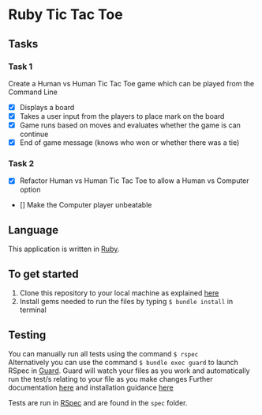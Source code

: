 # Ruby Tic Tac Toe

## Tasks

### Task 1
Create a Human vs Human Tic Tac Toe game which can be played from the Command Line
- [x] Displays a board
- [x] Takes a user input from the players to place mark on the board
- [x] Game runs based on moves and evaluates whether the game is can continue
- [x] End of game message (knows who won or whether there was a tie)

### Task 2 
 - [x] Refactor Human vs Human Tic Tac Toe to allow a Human vs Computer option
 - [] Make the Computer player unbeatable

## Language
This application is written in [Ruby](https://ruby-doc.org/). 

## To get started
1. Clone this repository to your local machine as explained [here](https://help.github.com/articles/cloning-a-repository/)
2. Install gems needed to run the files by typing `$ bundle install` in terminal

## Testing
You can manually run all tests using the command `$ rspec`  
Alternatively you can use the command `$ bundle exec guard` to launch RSpec in [Guard](https://github.com/guard/guard). Guard will watch your files as you work and automatically run the test/s relating to your file as you make changes
Further documentation [here](https://github.com/guard/guard-rspec) and installation guidance [here](https://collectiveidea.com/blog/archives/2017/02/09/guard-is-your-friend)

Tests are run in [RSpec](http://rspec.info/documentation/) and are found in the `spec` folder.
